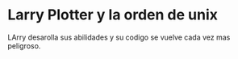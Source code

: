 # Larry Plotter y la orden de unix

LArry desarolla sus abilidades y su codigo se vuelve cada vez mas peligroso.
